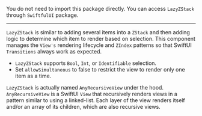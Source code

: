 You do not need to import this package directly. You can access `LazyZStack` through `SwiftfulUI` package.

- - - - - - - - - - -

`LazyZStack` is similar to adding several items into a `ZStack` and then adding logic to determine which item to render based on selection. This component manages the `View's` rendering lifecycle and `ZIndex` patterns so that SwiftUI `Transitions` always work as expected.

- `LazyZStack` supports `Bool`, `Int`, or `Identifiable` selection.
- Set `allowSimultaneous` to false to restrict the view to render only one item as a time.

`LazyZStack` is actually named `AnyRecursiveView` under the hood. `AnyRecursiveView` is a SwiftUI `View` that recursively renders views in a pattern similar to using a linked-list. Each layer of the view renders itself and/or an array of its children, which are also recursive views.

